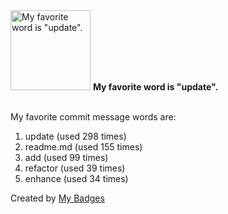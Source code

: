 <img src="https://my-badges.github.io/my-badges/favorite-word.png" alt="My favorite word is &quot;update&quot;." title="My favorite word is &quot;update&quot;." width="128">
<strong>My favorite word is &quot;update&quot;.</strong>
<br><br>

My favorite commit message words are:

1. update (used 298 times)
2. readme.md (used 155 times)
3. add (used 99 times)
4. refactor (used 39 times)
5. enhance (used 34 times)


Created by <a href="https://github.com/my-badges/my-badges">My Badges</a>